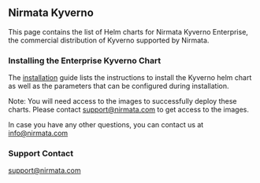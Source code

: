 ## Nirmata Kyverno  

This page contains the list of Helm charts for Nirmata Kyverno Enterprise, the commercial distribution of Kyverno supported by Nirmata. 

### Installing the Enterprise Kyverno Chart 
The [installation](https://github.com/nirmata/kyverno-charts/blob/main/charts/nirmata/README.md) guide lists the instructions to install the Kyverno helm chart as well as the parameters that can be configured during installation.

Note: You will need access to the images to successfully deploy these charts. Please contact support@nirmata.com to get access to the images.

In case you have any other questions, you can contact us at info@nirmata.com

### Support Contact
support@nirmata.com
